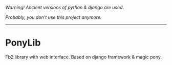 _Warning! Ancient versions of python & django are used._

_Probably, you don't use this project anymore._

----

# PonyLib

Fb2 library with web interface. Based on django framework & magic pony.
